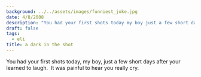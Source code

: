 ```yaml
---
background: ../../assets/images/funniest_joke.jpg
date: 4/8/2008
description: "You had your first shots today my boy just a few short days after your learned to laugh\_ It was pain..."
draft: false
tags:
  - eli
title: a dark in the shot
---
```


You had your first shots today, my boy, just a few short days after your learned to laugh.  It was painful to hear you really cry.
